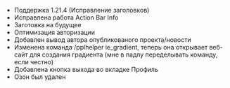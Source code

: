 - Поддержка 1.21.4 (Исправление заголовков)
- Исправлена работа Action Bar Info
- Заготовка на будущее
- Оптимизация авторизации
- Добавлен вывод автора опубликованого проекта/новости
- Изменена команда /pplhelper ie_gradient, теперь она открывает веб-сайт для создания градиента (мне в падлу переделывать команду, если честно)
- Добавлена кнопка выхода во вкладке Профиль
- Озон был удален